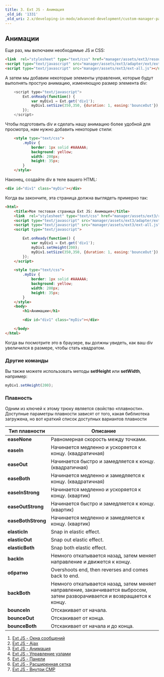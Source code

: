 ```yaml
---
title: 3. Ext JS - Анимация
_old_id: '1331'
_old_uri: 2.x/developing-in-modx/advanced-development/custom-manager-pages/modext/modext-tutorials/3.-ext-js-tutorial-animation
---
```


## Анимации

Еще раз, мы включаем необходимые JS и CSS:

```html
<link  rel="stylesheet" type="text/css" href="manager/assets/ext3/resources/css/ext-all.css" />
<script type="text/javascript" src="manager/assets/ext3/adapter/ext/ext-base.js"></script>
<script type="text/javascript" src="manager/assets/ext3/ext-all.js"></script>
```

А затем мы добавим некоторые элементы управления, которые будут выполнять простую анимацию, изменяющую размер элемента div:

```javascript
    <script type="text/javascript">
        Ext.onReady(function() {
            var myDiv1 = Ext.get('div1');
            myDiv1.setSize(350,350, {duration: 1, easing:'bounceOut'});
        });
    </script>
```

Чтобы подготовить div и сделать нашу анимацию более удобной для просмотра, нам нужно добавить некоторые стили:

```html
    <style type="text/css">
        .myDiv {
            border: 1px solid #AAAAAA;
            background: yellow;
            width: 200px;
            height: 35px;
        }
    </style>
```

Наконец, создайте div в теле вашего HTML:

```html
<div id="div1" class="myDiv"></div>
```

Когда вы закончите, эта страница должна выглядеть примерно так:

```html
<html>
    <title>Моя тестовая страница Ext JS: Анимация</title>
    <link  rel="stylesheet" type="text/css" href="manager/assets/ext3/resources/css/ext-all.css" />
    <script type="text/javascript" src="manager/assets/ext3/adapter/ext/ext-base.js"></script>
    <script type="text/javascript" src="manager/assets/ext3/ext-all.js"></script>
    <script type="text/javascript">

        Ext.onReady(function() {
            var myDiv1 = Ext.get('div1');
            myDiv1.setHeight(200);
            myDiv1.setSize(350,350, {duration: 1, easing:'bounceOut'});
        });
    </script>

    <style type="text/css">
        .myDiv {
            border: 1px solid #AAAAAA;
            background: yellow;
            width: 200px;
            height: 35px;
        }
    </style>
    <body>
        <h1>Анимации</h1>

        <div id="div1" class="myDiv"></div>

    </body>
</html>
```

Когда вы посмотрите это в браузере, вы должны увидеть, как ваш div увеличился в размере, чтобы стать квадратом.

### Другие команды

Вы также можете использовать методы **setHeight** или **setWidth**, например:

```javascript
myDiv1.setHeight(200);
```

### Плавность

Одним из ключей к этому трюку является свойство «плавности». Доступные параметры плавности зависят от того, какая библиотека загружена, но вот краткий список доступных вариантов плавности

Тип плавности | Описание
--- | ---
**easeNone** | Равномерная скорость между точками.
**easeIn** | Начинается медленно и ускоряется к концу. (квадратичная)
**easeOut** | Начинается быстро и замедляется к концу. (квадратичная)
**easeBoth** | Начинается медленно и замедляется к концу. (квадратичная)
**easeInStrong** | Начинается медленно и ускоряется к концу. (квартик)
**easeOutStrong** | Начинается быстро и замедляется к концу. (квартик)
**easeBothStrong** | Начинается медленно и замедляется к концу. (квартик)
**elasticIn** | Snap in elastic effect.
**elasticOut** | Snap out elastic effect.
**elasticBoth** | Snap both elastic effect.
**backIn** | Немного откатывается назад, затем меняет направление и движется к концу.
**обратно** | Overshoots end, then reverses and comes back to end.
**backBoth** | Немного откатывается назад, затем меняет направление, заканчивается выбросом, затем разворачивается и возвращается к концу.
**bounceIn** | Отскакивает от начала.
**bounceOut** | Отскакивает от конца.
**bounceBoth** | Отскакивает от начала и до конца.

1. [Ext JS - Окна сообщений](extending-modx/custom-manager-pages/modext/modext-tutorials/1.-ext-js-tutorial-message-boxes)
2. [Ext JS - Ajax](extending-modx/custom-manager-pages/modext/modext-tutorials/2.-ext-js-tutorial-ajax-include)
3. [Ext JS - Анимация](extending-modx/custom-manager-pages/modext/modext-tutorials/3.-ext-js-tutorial-animation)
4. [Ext JS - Управление узлами](extending-modx/custom-manager-pages/modext/modext-tutorials/4.-ext-js-tutorial-manipulating-nodes)
5. [Ext JS - Панели](extending-modx/custom-manager-pages/modext/modext-tutorials/5.-ext-js-tutorial-panels)
6. [Ext JS - Расширенная сетка](extending-modx/custom-manager-pages/modext/modext-tutorials/7.-ext-js-tutoral-advanced-grid)
7. [Ext JS - Внутри CMP](extending-modx/custom-manager-pages/modext/modext-tutorials/8.-ext-js-tutorial-inside-a-cmp)

